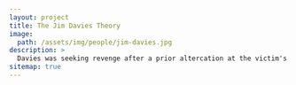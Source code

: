```yaml
---
layout: project
title: The Jim Davies Theory
image: 
  path: /assets/img/people/jim-davies.jpg
description: >
  Davies was seeking revenge after a prior altercation at the victim's workplace.
sitemap: true
---
```

